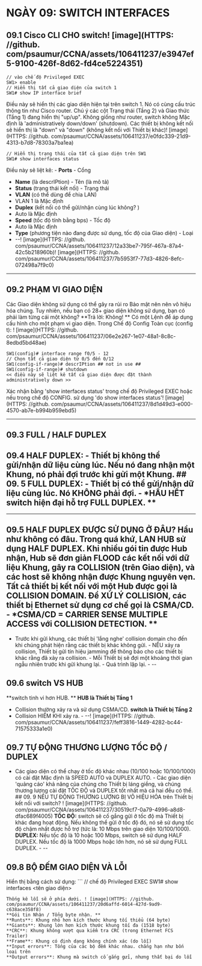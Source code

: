 # NGÀY 09: SWITCH INTERFACES

## 09.1 Cisco CLI CHO switch! [image](HTTPS: //github. com/psaumur/CCNA/assets/106411237/e3947ef5-9100-426f-8d62-fd4ce5224351)

```
// vào chế độ Privileged EXEC
SW1> enable
// Hiển thị tất cả giao diện của switch 1
SW1# show IP interface brief
```
Điều này sẽ hiển thị các giao diện hiện tại trên switch 1. Nó có cùng cấu trúc thông tin như Cisco router. Chú ý các cột Trạng thái (Tầng 2) và Giao thức (Tầng 1) đang hiển thị "up/up". Không giống như router, switch không Mặc định là 'administratively down/down' (shutdown). Các thiết bị không kết nối sẽ hiển thị là "down" và "down" (không kết nối với Thiết bị khác)! [image](HTTPS: //github. com/psaumur/CCNA/assets/106411237/e0fdc339-21d9-4313-b7d8-78303a7ba1ea)
```
// Hiển thị trạng thái của tất cả giao diện trên SW1
SW1# show interfaces status
```
Điều này sẽ liệt kê: - **Ports** - Cổng
- **Name** (là descrIPtion) - Tên (là mô tả)
- **Status** (trạng thái kết nối) - Trạng thái
- **VLAN** (có thể dùng để chia LAN)
- VLAN 1 là Mặc định
- **Duplex** (kết nối có thể gửi/nhận cùng lúc không? )
- Auto là Mặc định
- **Speed** (tốc độ tính bằng bps) - Tốc độ
- Auto là Mặc định
- **Type** (phương tiện nào đang được sử dụng, tốc độ của Giao diện) - Loại
- --! [image](HTTPS: //github. com/psaumur/CCNA/assets/106411237/12a33be7-795f-467a-87a4-42c5b218960b)! [image](HTTPS: //github. com/psaumur/CCNA/assets/106411237/7b5953f7-77d3-4826-8efc-072498a7f9c0)
- --
## 09.2 PHẠM VI GIAO DIỆN

Các Giao diện không sử dụng có thể gây ra rủi ro Bảo mật nên nên vô hiệu hóa chúng. Tuy nhiên, nếu bạn có 28+ giao diện không sử dụng, bạn có phải làm từng cái một không? **Trả lời: Không! **
Có một Lệnh để áp dụng cấu hình cho một phạm vi giao diện. Trong Chế độ Config Toàn cục (config t): ! [image](HTTPS: //github. com/psaumur/CCNA/assets/106411237/06e2e267-1e07-48a1-8c8c-8edbd5bd48ae)
```
SW1(config)# interface range f0/5 - 12
// Chọn tất cả giao diện từ 0/5 đến 0/12
SW1(config-if-range)# descrIPtion ## not in use ##
SW1(config-if-range)# shutdown
<< điều này sẽ liệt kê tất cả giao diện được đặt thành administratively down >>
```
Xác nhận bằng 'show interfaces status' trong chế độ Privileged EXEC hoặc nếu trong chế độ CONFIG. sử dụng 'do show interfaces status'! [image](HTTPS: //github. com/psaumur/CCNA/assets/106411237/8d1d49d3-e000-4570-ab7e-b994b959ebd5)
- --
## 09.3 FULL / HALF DUPLEX

## 09.4 HALF DUPLEX: - Thiết bị không thể gửi/nhận dữ liệu cùng lúc. Nếu nó đang nhận một Khung, nó phải đợi trước khi gửi một Khung. ## 09. 5 FULL DUPLEX: - Thiết bị có thể gửi/nhận dữ liệu cùng lúc. Nó KHÔNG phải đợi. - *HẦU HẾT switch hiện đại hỗ trợ FULL DUPLEX. **

- --
## 09.5 HALF DUPLEX ĐƯỢC SỬ DỤNG Ở ĐÂU? Hầu như không có đâu. Trong quá khứ, LAN HUB sử dụng HALF DUPLEX. Khi nhiều gói tin được Hub nhận, Hub sẽ đơn giản FLOOD các kết nối với dữ liệu Khung, gây ra COLLISION (trên Giao diện), và các host sẽ không nhận được Khung nguyên vẹn. Tất cả thiết bị kết nối với một Hub được gọi là **COLLISION DOMAIN**. Để XỬ LÝ COLLISION, các thiết bị Ethernet sử dụng cơ chế gọi là **CSMA/CD**. - *CSMA/CD = CARRIER SENSE MULTIPLE ACCESS với COLLISION DETECTION. **

- Trước khi gửi khung, các thiết bị 'lắng nghe' collision domain cho đến khi chúng phát hiện rằng các thiết bị khác không gửi. - NẾU xảy ra collision, Thiết bị gửi tín hiệu jamming để thông báo cho các thiết bị khác rằng đã xảy ra collision. - Mỗi Thiết bị sẽ đợi một khoảng thời gian ngẫu nhiên trước khi gửi khung lại. - Quá trình lặp lại. - --
## 09.6 switch VS HUB

**switch tinh vi hơn HUB. **
**HUB là Thiết bị Tầng 1**
- Collision thường xảy ra và sử dụng CSMA/CD. **switch là Thiết bị Tầng 2**
- Collision HIẾM KHI xảy ra. - --! [image](HTTPS: //github. com/psaumur/CCNA/assets/106411237/feff3816-1449-4282-bc44-71575333a1e0)
## 09.7 TỰ ĐỘNG THƯƠNG LƯỢNG TỐC ĐỘ / DUPLEX

- Các giao diện có thể chạy ở tốc độ khác nhau (10/100 hoặc 10/100/1000) có cài đặt Mặc định là SPEED AUTO và DUPLEX AUTO. - Các giao diện 'quảng cáo' khả năng của chúng cho Thiết bị láng giềng, và chúng thương lượng cài đặt TỐC ĐỘ và DUPLEX tốt nhất mà cả hai đều có thể. ## 09. 9 NẾU TỰ ĐỘNG THƯƠNG LƯỢNG BỊ VÔ HIỆU HÓA trên Thiết bị kết nối với switch? ! [image](HTTPS: //github. com/psaumur/CCNA/assets/106411237/30519cf7-0a79-4996-a8d8-dfac689f4005)
**TỐC ĐỘ:** switch sẽ cố gắng gửi ở tốc độ mà Thiết bị khác đang hoạt động. Nếu không thể gửi ở tốc độ đó, nó sẽ sử dụng tốc độ chậm nhất được hỗ trợ (tức là: 10 Mbps trên giao diện 10/100/1000). **DUPLEX:** Nếu tốc độ là 10 hoặc 100 Mbps, switch sẽ sử dụng HALF DUPLEX. Nếu tốc độ là 1000 Mbps hoặc lớn hơn, nó sẽ sử dụng FULL DUPLEX. - --
## 09.8 BỘ ĐẾM GIAO DIỆN VÀ LỖI

Hiển thị bằng cách sử dụng: ```
// chế độ Privileged EXEC
SW1# show interfaces <tên giao diện>
```
Thống kê lỗi sẽ ở phía dưới. ! [image](HTTPS: //github. com/psaumur/CCNA/assets/106411237/20d6affd-6014-427d-9ad9-c638ace358f8)
**Gói tin Nhận / Tổng byte nhận. **
**Runts**: Khung nhỏ hơn kích thước khung tối thiểu (64 byte)
**Giants**: Khung lớn hơn kích thước khung tối đa (1518 byte)
**CRC**: Khung không vượt qua kiểm tra CRC (trong Ethernet FCS Trailer)
**Frame**: Khung có định dạng không chính xác (do lỗi)
**Input errors**: Tổng của các bộ đếm khác nhau. chẳng hạn như bốn loại trên
**Output errors**: Khung mà switch cố gắng gửi, nhưng thất bại do lỗi